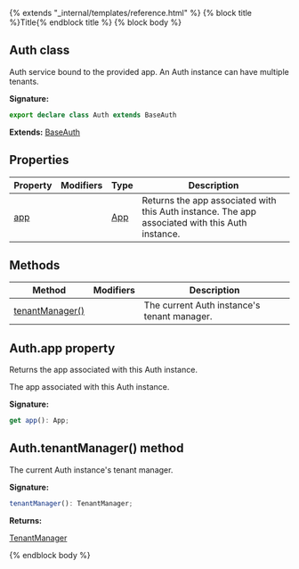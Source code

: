 {% extends "_internal/templates/reference.html" %}
{% block title %}Title{% endblock title %}
{% block body %}

## Auth class

Auth service bound to the provided app. An Auth instance can have multiple tenants.

<b>Signature:</b>

```typescript
export declare class Auth extends BaseAuth 
```
<b>Extends:</b> [BaseAuth](./firebase-admin_.baseauth.md#baseauth_class)

## Properties

|  Property | Modifiers | Type | Description |
|  --- | --- | --- | --- |
|  [app](./firebase-admin_auth.auth.md#authapp_property) |  | [App](./firebase-admin_.app.md#app_interface) | Returns the app associated with this Auth instance. The app associated with this Auth instance. |

## Methods

|  Method | Modifiers | Description |
|  --- | --- | --- |
|  [tenantManager()](./firebase-admin_auth.auth.md#authtenantmanager_method) |  |  The current Auth instance's tenant manager. |

## Auth.app property

Returns the app associated with this Auth instance.

 The app associated with this Auth instance.

<b>Signature:</b>

```typescript
get app(): App;
```

## Auth.tenantManager() method

 The current Auth instance's tenant manager.

<b>Signature:</b>

```typescript
tenantManager(): TenantManager;
```
<b>Returns:</b>

[TenantManager](./firebase-admin_.tenantmanager.md#tenantmanager_class)

{% endblock body %}
